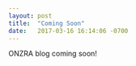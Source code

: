 ```yaml
---
layout: post
title:  "Coming Soon"
date:   2017-03-16 16:14:06 -0700
---
```

ONZRA blog coming soon!
